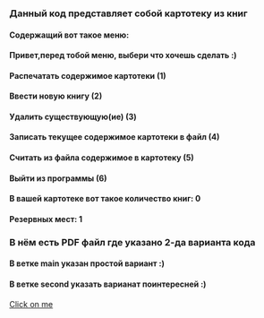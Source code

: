 ### Данный код представляет собой картотеку из книг

#### Содержащий вот такое меню: 
#### Привет,перед тобой меню, выбери что хочешь сделать :)
#### Распечатать содержимое картотеки (1)
#### Ввести новую книгу (2) 
#### Удалить существующую(ие) (3)
#### Записать текущее содержимое картотеки в файл (4)
#### Считать из файла содержимое в картотеку (5)
#### Выйти из программы (6)
#### В вашей картотеке вот такое количество книг: 0
#### Резервных мест: 1
 
###  В нём есть PDF файл где указано 2-да варианта кода
#### В ветке main указан простой вариант :)
#### В ветке second указать варианат поинтересней :)
[Click on me](https://github.com/Ephraim777/LibraryOFBooks1/blob/fd96d528225ef6c71311221fba038ff0bd18b2b4/Card.pdf)
